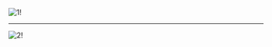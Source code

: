 ![1!](https://github.com/user-attachments/assets/f87f7ed9-8b23-4e53-9c47-2b9b32138ac6)
___
![2!](https://github.com/user-attachments/assets/131a22ac-1200-4990-9819-8fe0d8eb27fc)
